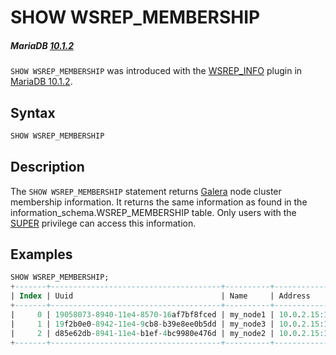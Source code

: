# SHOW WSREP_MEMBERSHIP

##### MariaDB [10.1.2](/kb/en/mariadb-1012-release-notes/)

`SHOW WSREP_MEMBERSHIP` was introduced with the [WSREP_INFO](/columns-storage-engines-and-plugins/plugins/mariadb-replication-cluster-plugins/wsrep_info-plugin/) plugin in [MariaDB 10.1.2](/kb/en/mariadb-1012-release-notes/).

## Syntax

```sql
SHOW WSREP_MEMBERSHIP
```

## Description

The `SHOW WSREP_MEMBERSHIP` statement returns [Galera](/kb/en/galera/) node cluster membership information. It returns the same information as found in the <a undefined>information_schema.WSREP_MEMBERSHIP</a> table. Only users with the [SUPER](/sql-statements-structure/sql-statements/account-management-sql-commands/grant/) privilege can access this information.

## Examples

```sql
SHOW WSREP_MEMBERSHIP;
+-------+--------------------------------------+----------+-----------------+
| Index | Uuid                                 | Name     | Address         |
+-------+--------------------------------------+----------+-----------------+
|     0 | 19058073-8940-11e4-8570-16af7bf8fced | my_node1 | 10.0.2.15:16001 |
|     1 | 19f2b0e0-8942-11e4-9cb8-b39e8ee0b5dd | my_node3 | 10.0.2.15:16003 |
|     2 | d85e62db-8941-11e4-b1ef-4bc9980e476d | my_node2 | 10.0.2.15:16002 |
+-------+--------------------------------------+----------+-----------------+
```